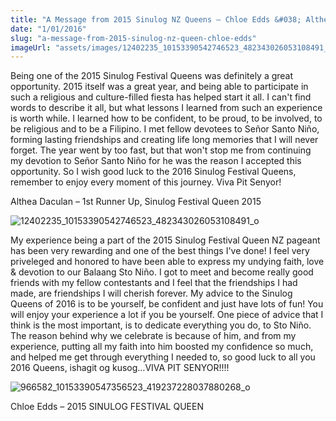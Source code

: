 ```yaml
---
title: "A Message from 2015 Sinulog NZ Queens – Chloe Edds &#038; Althea Daculan"
date: "1/01/2016"
slug: "a-message-from-2015-sinulog-nz-queen-chloe-edds"
imageUrl: "assets/images/12402235_10153390542746523_482343026053108491_o-683x1024.jpg"
---
```


Being one of the 2015 Sinulog Festival Queens was definitely a great opportunity. 2015 itself was a great year, and being able to participate in such a religious and culture-filled fiesta has helped start it all. I can't find words to describe it all, but what lessons I learned from such an experience is worth while. I learned how to be confident, to be proud, to be involved, to be religious and to be a Filipino. I met fellow devotees to Señor Santo Niño, forming lasting friendships and creating life long memories that I will never forget. The year went by too fast, but that won't stop me from continuing my devotion to Señor Santo Niño for he was the reason I accepted this opportunity. So I wish good luck to the 2016 Sinulog Festival Queens, remember to enjoy every moment of this journey. Viva Pit Senyor!

Althea Daculan – 1st Runner Up, Sinulog Festival Queen 2015

![12402235_10153390542746523_482343026053108491_o](https://i0.wp.com/santonino-nz.org/wp-content/uploads/2016/01/12402235_10153390542746523_482343026053108491_o-683x1024.jpg?resize=683%2C1024)

My experience being a part of the 2015 Sinulog Festival Queen NZ pageant has been very rewarding and one of the best things I've done! I feel very priveleged and honored to have been able to express my undying faith, love & devotion to our Balaang Sto Niño. I got to meet and become really good friends with my fellow contestants and I feel that the friendships I had made, are friendships I will cherish forever. My advice to the Sinulog Queens of 2016 is to be yourself, be confident and just have lots of fun! You will enjoy your experience a lot if you be yourself. One piece of advice that I think is the most important, is to dedicate everything you do, to Sto Niño. The reason behind why we celebrate is because of him, and from my experience, putting all my faith into him boosted my confidence so much, and helped me get through everything I needed to, so good luck to all you 2016 Queens, ishagit og kusog…VIVA PIT SENYOR!!!!

![966582_10153390547356523_419237228037880268_o](https://i0.wp.com/santonino-nz.org/wp-content/uploads/2016/01/966582_10153390547356523_419237228037880268_o.jpg?resize=640%2C960)

Chloe Edds – 2015 SINULOG FESTIVAL QUEEN
